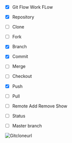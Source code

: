 - [x] Git Flow Work FLow
- [x] Repository
- [ ] Clone
- [ ] Fork
- [x] Branch
- [x] Commit
- [ ] Merge
- [ ] Checkout
- [x] Push
- [ ] Pull
- [ ] Remote
        Add
        Remove
        Show
- [ ] Status
- [ ] Master branch





![Gitcloneurl](https://github.com/taiyealabi/Team4LARRYTAIYE/blob/master/Cloning%20a%20Git.JPG?raw=true)

